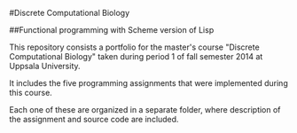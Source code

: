 #Discrete Computational Biology

##Functional programming with Scheme version of Lisp

This repository consists a portfolio for the master's course "Discrete Computational Biology" taken during period 1 of fall semester 2014 at Uppsala University.

It includes the five programming assignments that were implemented during this course.

Each one of these are organized in a separate folder, where description of the assignment and source code are included.

